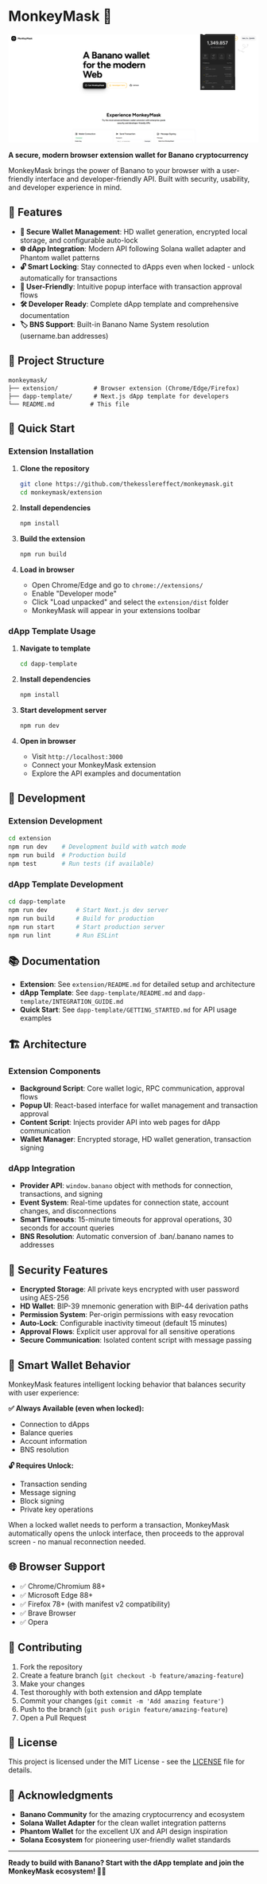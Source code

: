 # MonkeyMask 🐒

![MonkeyMask](monkeymask.png)

**A secure, modern browser extension wallet for Banano cryptocurrency**

MonkeyMask brings the power of Banano to your browser with a user-friendly interface and developer-friendly API. Built with security, usability, and developer experience in mind.

## 🌟 Features

- **🔐 Secure Wallet Management**: HD wallet generation, encrypted local storage, and configurable auto-lock
- **🌐 dApp Integration**: Modern API following Solana wallet adapter and Phantom wallet patterns
- **🔓 Smart Locking**: Stay connected to dApps even when locked - unlock automatically for transactions
- **🎯 User-Friendly**: Intuitive popup interface with transaction approval flows
- **🛠️ Developer Ready**: Complete dApp template and comprehensive documentation
- **🏷️ BNS Support**: Built-in Banano Name System resolution (username.ban addresses)

## 📁 Project Structure

```
monkeymask/
├── extension/          # Browser extension (Chrome/Edge/Firefox)
├── dapp-template/      # Next.js dApp template for developers
└── README.md          # This file
```

## 🚀 Quick Start

### Extension Installation

1. **Clone the repository**
   ```bash
   git clone https://github.com/thekesslereffect/monkeymask.git
   cd monkeymask/extension
   ```

2. **Install dependencies**
   ```bash
   npm install
   ```

3. **Build the extension**
   ```bash
   npm run build
   ```

4. **Load in browser**
   - Open Chrome/Edge and go to `chrome://extensions/`
   - Enable "Developer mode"
   - Click "Load unpacked" and select the `extension/dist` folder
   - MonkeyMask will appear in your extensions toolbar

### dApp Template Usage

1. **Navigate to template**
   ```bash
   cd dapp-template
   ```

2. **Install dependencies**
   ```bash
   npm install
   ```

3. **Start development server**
   ```bash
   npm run dev
   ```

4. **Open in browser**
   - Visit `http://localhost:3000`
   - Connect your MonkeyMask extension
   - Explore the API examples and documentation

## 🔧 Development

### Extension Development
```bash
cd extension
npm run dev    # Development build with watch mode
npm run build  # Production build
npm test       # Run tests (if available)
```

### dApp Template Development
```bash
cd dapp-template
npm run dev        # Start Next.js dev server
npm run build      # Build for production
npm run start      # Start production server
npm run lint       # Run ESLint
```

## 📚 Documentation

- **Extension**: See `extension/README.md` for detailed setup and architecture
- **dApp Template**: See `dapp-template/README.md` and `dapp-template/INTEGRATION_GUIDE.md`
- **Quick Start**: See `dapp-template/GETTING_STARTED.md` for API usage examples

## 🏗️ Architecture

### Extension Components
- **Background Script**: Core wallet logic, RPC communication, approval flows
- **Popup UI**: React-based interface for wallet management and transaction approval
- **Content Script**: Injects provider API into web pages for dApp communication
- **Wallet Manager**: Encrypted storage, HD wallet generation, transaction signing

### dApp Integration
- **Provider API**: `window.banano` object with methods for connection, transactions, and signing
- **Event System**: Real-time updates for connection state, account changes, and disconnections
- **Smart Timeouts**: 15-minute timeouts for approval operations, 30 seconds for account queries
- **BNS Resolution**: Automatic conversion of .ban/.banano names to addresses

## 🔐 Security Features

- **Encrypted Storage**: All private keys encrypted with user password using AES-256
- **HD Wallet**: BIP-39 mnemonic generation with BIP-44 derivation paths
- **Permission System**: Per-origin permissions with easy revocation
- **Auto-Lock**: Configurable inactivity timeout (default 15 minutes)
- **Approval Flows**: Explicit user approval for all sensitive operations
- **Secure Communication**: Isolated content script with message passing

## 🎯 Smart Wallet Behavior

MonkeyMask features intelligent locking behavior that balances security with user experience:

**✅ Always Available (even when locked):**
- Connection to dApps
- Balance queries
- Account information
- BNS resolution

**🔓 Requires Unlock:**
- Transaction sending
- Message signing
- Block signing
- Private key operations

When a locked wallet needs to perform a transaction, MonkeyMask automatically opens the unlock interface, then proceeds to the approval screen - no manual reconnection needed.

## 🌐 Browser Support

- ✅ Chrome/Chromium 88+
- ✅ Microsoft Edge 88+
- ✅ Firefox 78+ (with manifest v2 compatibility)
- ✅ Brave Browser
- ✅ Opera

## 🤝 Contributing

1. Fork the repository
2. Create a feature branch (`git checkout -b feature/amazing-feature`)
3. Make your changes
4. Test thoroughly with both extension and dApp template
5. Commit your changes (`git commit -m 'Add amazing feature'`)
6. Push to the branch (`git push origin feature/amazing-feature`)
7. Open a Pull Request

## 📄 License

This project is licensed under the MIT License - see the [LICENSE](LICENSE) file for details.

## 🙏 Acknowledgments

- **Banano Community** for the amazing cryptocurrency and ecosystem
- **Solana Wallet Adapter** for the clean wallet integration patterns
- **Phantom Wallet** for the excellent UX and API design inspiration
- **Solana Ecosystem** for pioneering user-friendly wallet standards

---

**Ready to build with Banano? Start with the dApp template and join the MonkeyMask ecosystem! 🐒💛**
